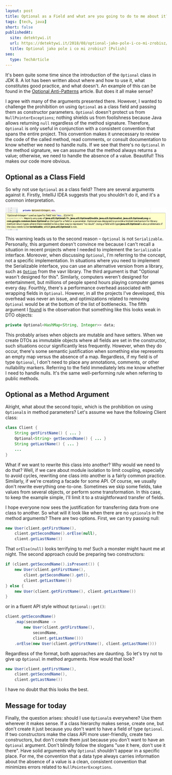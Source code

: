```yaml
---
layout: post
title: Optional as a Field and what are you going to do to me about it?
tags: [tech, java]
short: false
publishedAt:
  site: detektywi.it
  url: https://detektywi.it/2018/08/optional-jako-pole-i-co-mi-zrobisz/
  title: Optional jako pole i co mi zrobisz? [Polish]
seo:
  type: TechArticle
---
```


It's been quite some time since the introduction of the `Optional` class in JDK&nbsp;8.
A lot has been written about where and how to use it, what constitutes good practice, and what doesn't.
An example of this can be found in the [Optional Anti-Patterns](https://docs.oracle.com/javase/8/docs/api/java/util/Optional.html) article.
But does it all make sense?

I agree with many of the arguments presented there.
However, I wanted to challenge the prohibition on using `Optional` as a class field and passing them as constructor parameters.
`Optional` doesn't protect us from `NullPointerExceptions`;
nothing shields us from foolishness because Java allows returning `null` regardless of the method signature.
Therefore, `Optional` is only useful in conjunction with a consistent convention that spans the entire project.
This convention makes it unnecessary to review the code of the called method, read comments,
or consult documentation to know whether we need to handle nulls.
If we see that there's no `Optional` in the method signature, we can assume that the method always returns a value;
otherwise, we need to handle the absence of a value.
Beautiful! This makes our code more obvious.

## Optional as a Class Field

So why not use `Optional` as a class field? There are several arguments against it.
Firstly, IntelliJ IDEA suggests that you shouldn't do it, and it's a common interpretation.

![message from intellij about incorrect use of optional](/assets/articles/2018-08-19-Optional-as-field/optionalFieldInIdea.webp)

This warning leads us to the second reason – `Optional` is not `Serializable`.
Personally, this argument doesn't convince me because I can't recall a situation in recent projects
where I needed to implement the `Serializable` interface.
Moreover, when discussing `Optional`, I'm referring to the concept, not a specific implementation.
In situations where you need to implement the Serializable interface, you can use an alternative version from a library,
such as [`Option`](https://static.javadoc.io/io.vavr/vavr/0.9.2/io/vavr/control/Option.html) from the vavr library.
The third argument is that "Optional wasn't designed for this".
Similarly, computers weren't designed for entertainment, but millions of people spend hours playing computer games every day.
Fourthly, there's a performance overhead associated with wrapping fields in `Optional`.
However, in all the projects I've developed, this overhead was never an issue,
and optimizations related to removing `Optional` would be at the bottom of the list of bottlenecks.
The fifth argument I [found](https://klolo.github.io/blog/2017/08/05/jak-uzywac-optional/) is the observation that something like
this looks weak in DTO objects:

```java
private Optional<HashMap<String, Integer>> data;
```

This probably arises when objects are mutable and have setters.
When we create DTOs as immutable objects where all fields are set in the constructor, such situations occur significantly less frequently.
However, when they do occur, there's some semantic justification when something else represents an empty map versus the absence of a map.
Regardless, if my field is of type `Optional`, I don't need to place any annotations, comments, or other nullability markers.
Referring to the field immediately lets me know whether I need to handle nulls.
It's the same well-performing rule when referring to public methods.

## Optional as a Method Argument

Alright, what about the second topic, which is the prohibition on using `Optional`s in method parameters?
Let's assume we have the following Client class:

```java
class Client {
    String getFirstName() { ... }
    Optional<String> getSecondName() { ... }
    String getLastName() { ... }
    ...
}
```

What if we want to rewrite this class into another?
Why would we need to do that?
Well, if we care about module isolation to limit coupling, especially to avoid cycles, 
rewriting one class into another is a fairly common practice.
Similarly, if we're creating a facade for some API.
Of course, we usually don't rewrite everything one-to-one.
Sometimes we skip some fields, take values from several objects, or perform some transformation.
In this case, to keep the example simple, I'll limit it to a straightforward transfer of fields.

I hope everyone now sees the justification for transferring data from one class to another.
So what will it look like when there are no `optional`s in the method arguments?
There are two options.
First, we can try passing null:

```java
new User(client.getFirstName(),
    client.getSecondName().orElse(null),
    client.getLastName())
```

That `orElse(null)` looks terrifying to me!
Such a monster might haunt me at night.
The second approach could be preparing two constructors:

```java
if (client.getSecondName().isPresent()) {
    new User(client.getFirstName(),
        client.getSecondName().get(),
        client.getLastName())
} else {
    new User(client.getFirstName(), client.getLastName())
}
```

or in a fluent API style without `Optional::get()`:

```java
client.getSecondName()
    .map(secondName ->
        new User(client.getFirstName(),
            secondName,
            client.getLastName()))
    .orElse(new User(client.getFirstName(), client.getLastName()))
```

Regardless of the format, both approaches are daunting.
So let's try not to give up `Optional` in method arguments.
How would that look?

```java
new User(client.getFirstName(),
    client.getSecondName(),
    client.getLastName())
```

I have no doubt that this looks the best.

## Message for today

Finally, the question arises: should I use `Optional`s everywhere?
Use them wherever it makes sense.
If a class hierarchy makes sense, create one, but don't create it just because you don't want to have a field of type `Optional`.
If two constructors make the class API more user-friendly, create two constructors,
but don't create them just because you don't want to have an `Optional` argument.
Don't blindly follow the slogans "use it here, don't use it there".
Have solid arguments why `Optional` shouldn't appear in a specific place.
For me, the convention that a data type always carries information about the absence of a value is a clean,
consistent convention that minimizes errors related to `NullPointerExceptions`.
